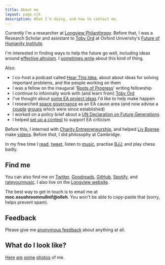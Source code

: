 ```yaml
---
title: About me
layout: page.njk
description: What I'm doing, and how to contact me.
---
```


Currently I'm a researcher at [Longview Philanthropy](https://www.longview.org/). Before that, I was a Research Scholar and assistant to [Toby Ord](https://en.wikipedia.org/wiki/Toby_Ord) at Oxford University's [Future of Humanity Institute](https://en.wikipedia.org/wiki/Future_of_Humanity_Institute).

I'm interested in finding ways to help the future go well, including ideas around [effective altruism](https://www.effectivealtruism.org/). I [sometimes write](/writing) about this kind of thing.

Also:

- I co-host a podcast called [Hear This Idea](https://www.hearthisidea.com), about about ideas for solving important problems, and the people working on them
- I was a fellow on the inaugural '[Roots of Progress](https://fellowship.rootsofprogress.org/fellows/)' writing fellowship
- I continue to informally work with (and learn from) [Toby Ord](https://en.wikipedia.org/wiki/Toby_Ord)
- I've thought about [some EA project ideas](https://www.finmoorhouse.com/writing/ea-projects) I'd like to help make happen
- I researched [space governance](https://80000hours.org/problem-profiles/space-governance/) as an EA cause area (and now advise a [couple](https://spacefuturesinitiative.org/) [groups](https://governance.space/) which were since established)
- I worked on a policy brief about a [UN Declaration on Future Generations](https://www.bsg.ox.ac.uk/research/publications/toward-declaration-future-generations)
- I helped [set up a contest](https://forum.effectivealtruism.org/posts/8hvmvrgcxJJ2pYR4X/announcing-a-contest-ea-criticism-and-red-teaming) to support EA criticism

Before this, I interned with [Charity Entrepreneurship](https://www.charityentrepreneurship.com/), and helped [Liv Boeree](https://en.wikipedia.org/wiki/Liv_Boeree) make [videos](https://youtu.be/kM7J56OxA6w). Before _that_, I did philosophy at Cambridge.

In my free time I [read](http://www.goodreads.com/finm), [tweet](https://www.twitter.com/finmoorhouse), listen to [music](https://rateyourmusic.com/collection/finm/r0.5-5.0,ss.rd), practise [BJJ](https://en.wikipedia.org/wiki/Brazilian_jiu-jitsu), and play chess badly.

## Find me

You can also find me on [Twitter](https://www.twitter.com/finmoorhouse), [Goodreads](https://www.goodreads.com/finm), [GitHub](http://www.github.com/finmoorhouse), [Spotify](https://open.spotify.com/user/finmoorhouse), and [rateyourmusic](https://rateyourmusic.com/collection/finm/r0.5-5.0,ss.rd).  I also live on the [Longview website](https://www.longview.org/about/fin-moorhouse/).

The best way to get in touch is to email me at **<span class="obfuscate">moc.esuohroom<span>null</span>nif@olleh</span>**. You won't be able to copy-paste that (sorry, helps prevent spam).

## Feedback

Please give me [anonymous feedback](https://www.admonymous.co/fin) about anything at all.

## What do I look like?

[Here](https://images.finmoorhouse.com/photos-of-me/1.png) [are](https://images.finmoorhouse.com/photos-of-me/2.jpg) [some](https://images.finmoorhouse.com/photos-of-me/3.jpg) [photos](https://images.finmoorhouse.com/photos-of-me/4.jpg) of me.